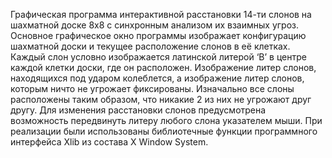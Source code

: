 Графическая программа интерактивной расстановки 14-ти слонов на шахматной доске 8x8 с синхронным анализом их взаимных угроз. Основное графическое окно программы изображает конфигурацию шахматной доски и текущее расположение слонов в её клетках. Каждый слон условно изображается латинской литерой ‘B’ в центре каждой клетки доски, где он расположен. Изображение литер слонов, находящихся под ударом колеблется, а изображение литер слонов, которым ничто не угрожает фиксированы. Изначально все слоны расположены таким образом, что никакие 2 из них не угрожают друг другу. Для изменения расстановки слонов предусмотрена возможность передвинуть литеру любого слона указателем мыши. При реализации были использованы библиотечные функции программного интерфейса Xlib из состава X Window System. 
